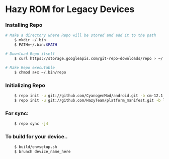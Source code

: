 Hazy ROM for Legacy Devices
========================

### Installing Repo ###
```bash
# Make a directory where Repo will be stored and add it to the path
    $ mkdir ~/.bin
    $ PATH=~/.bin:$PATH

# Download Repo itself
    $ curl https://storage.googleapis.com/git-repo-downloads/repo > ~/.bin/repo

# Make Repo executable
    $ chmod a+x ~/.bin/repo
```

### Initializing Repo ###
```bash
    $ repo init -u git://github.com/CyanogenMod/android.git -b cm-12.1
    $ repo init -u git://github.com/HazyTeam/platform_manifest.git -b lolli-legacy
```
### For sync: ###
```bash
    $ repo sync -j4
```
### To build for your device.. ###
```bash
    $ build/envsetup.sh
    $ brunch device_name_here
```
